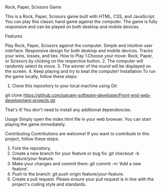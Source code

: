 Rock, Paper, Scissors Game

This is a Rock, Paper, Scissors game built with HTML, CSS, and JavaScript. You can play this classic hand game against the computer. The game is fully responsive and can be played on both desktop and mobile devices.

Features

 Play Rock, Paper, Scissors against the computer.
 Simple and intuitive user interface.
 Responsive design for both desktop and mobile devices.
 Tracks your wins, losses, and ties.
How to Play
 1.Choose your move: Rock, Paper, or Scissors by clicking on the respective button.
 2. The computer will randomly select its move.
 3. The winner of the round will be displayed on the screen.
 4. Keep playing and try to beat the computer!
Installation
To run the game locally, follow these steps:

1. Clone this repository to your local machine using Git:

git clone https://github.com/satyam-software-developer/Front-end-web-development-projects.git

That's it! You don't need to install any additional dependencies.

Usage
Simply open the index.html file in your web browser. You can start playing the game immediately.

Contributing
Contributions are welcome! If you want to contribute to this project, follow these steps:

1. Fork the repository.
2. Create a new branch for your feature or bug fix: git checkout -b feature/your-feature.
3. Make your changes and commit them: git commit -m 'Add a new feature'.
4. Push to the branch: git push origin feature/your-feature.
5. Create a pull request.
Please ensure your pull request is in line with the project's coding style and standards.
